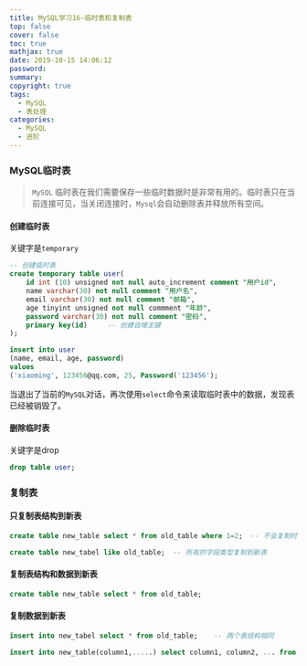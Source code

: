 ```yaml
---
title: MySQL学习16-临时表和复制表
top: false
cover: false
toc: true
mathjax: true
date: 2019-10-15 14:06:12
password:
summary:
copyright: true
tags:
  - MySQL
  - 表处理
categories:
  - MySQL
  - 进阶
---
```


### MySQL临时表

> `MySQL` 临时表在我们需要保存一些临时数据时是非常有用的。临时表只在当前连接可见，当关闭连接时，`Mysql`会自动删除表并释放所有空间。 

<!--MORE-->

#### 创建临时表

关键字是`temporary`

```sql
-- 创建临时表
create temporary table user(
    id int (10) unsigned not null auto_increment comment "用户id",
    name varchar(30) not null comment "用户名",
    email varchar(30) not null comment "邮箱",
    age tinyint unsigned not null commment "年龄",
    password varchar(30) not null comment "密码",
    primary key(id)     -- 创建自增主键
);

insert into user 
(name, email, age, password) 
values 
('xiaoming', 123456@qq.com, 25, Password('123456');
```

当退出了当前的`MySQL`对话，再次使用`select`命令来读取临时表中的数据，发现表已经被销毁了。

#### 删除临时表

关键字是drop

```sql
drop table user;
```



### 复制表



#### 只复制表结构到新表

```sql
create table new_table select * from old_table where 1=2;  -- 不会复制时的主键类型和自增方式

create table new_tabel like old_table;  -- 所有的字段类型复制到新表
```

#### 复制表结构和数据到新表

```sql
create table new_table select * from old_table;
```

#### 复制数据到新表

```sql
insert into new_tabel select * from old_table;    -- 两个表结构相同

insert into new_table(column1,.....) select column1, column2, ... from old_table;    -- 表结构不同
```

